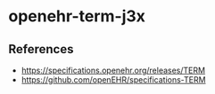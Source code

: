 # openehr-term-j3x

## References

- https://specifications.openehr.org/releases/TERM
- https://github.com/openEHR/specifications-TERM
